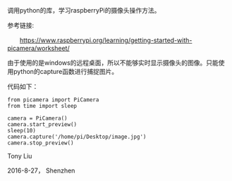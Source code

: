 调用python的库，学习raspberryPi的摄像头操作方法。

参考链接:

　　https://www.raspberrypi.org/learning/getting-started-with-picamera/worksheet/

由于使用的是windows的远程桌面，所以不能够实时显示摄像头的图像。只能使用python的capture函数进行捕捉图片。


代码如下：

```
from picamera import PiCamera
from time import sleep

camera = PiCamera()
camera.start_preview()
sleep(10)
camera.capture('/home/pi/Desktop/image.jpg')
camera.stop_preview()
```

Tony Liu

2016-8-27， Shenzhen